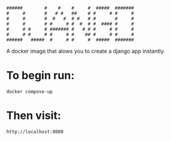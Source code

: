     ######        #    #    #     #  #####  ####### 
    #     #       #   # #   ##    # #     # #     # 
    #     #       #  #   #  # #   # #       #     # 
    #     #       # #     # #  #  # #  #### #     # 
    #     # #     # ####### #   # # #     # #     # 
    #     # #     # #     # #    ## #     # #     # 
    ######   #####  #     # #     #  #####  ####### 

A docker image that alows you to create a django app instantly.

# To begin run:

    docker compose-up

# Then visit:

    http://localhost:8000